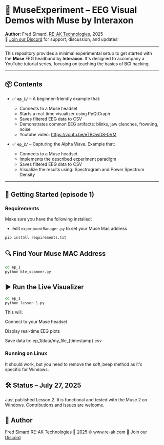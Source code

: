 # 🧠 MuseExperiment – EEG Visual Demos with Muse by Interaxon

**Author:** Fred Simard, [RE-AK Technologies](https://www.re-ak.com), 2025  
📣 [Join our Discord](https://discord.gg/XzeDHJf6ne) for support, discussion, and updates!

---

This repository provides a minimal experimental setup to get started with the **Muse** EEG headband by **Interaxon**. It's designed to accompany a YouTube tutorial series, focusing on teaching the basics of BCI hacking.



---

## 📦 Contents

- ✅ **`ep_1/`** – A beginner-friendly example that:
  - Connects to a Muse headset
  - Starts a real-time visualizer using PyQtGraph
  - Saves filtered EEG data to CSV
  - Demonstrates common EEG artifacts: blinks, jaw clenches, frowning, noise
  - Youtube video: https://youtu.be/eTBOwD8-0VM

- ✅ **`ep_2/`** – Capturing the Alpha Wave. Example that:
  - Connects to a Muse headset
  - Implements the described experiment paradigm
  - Saves filtered EEG data to CSV
  - Visualize the results using: Spectrogram and Power Spectrum Density

---

## 🚀 Getting Started (episode 1)

### Requirements

Make sure you have the following installed:

- edit `experimentManager.py` to set your Muse Mac address

```bash
pip install requirements.txt
```

## 🔍 Find Your Muse MAC Address

```bash
cd ep_1
python ble_scanner.py
```

## ▶️ Run the Live Visualizer

```bash
cd ep_1
python lesson_1.py
```

This will:

Connect to your Muse headset

Display real-time EEG plots

Save data to:
ep_1/data/my_file_{timestamp}.csv

### Running on Linux
It should work, but you need to remove the soft_beep method as it's specific for Windows.


## 🛠️ Status – July 27, 2025
Just published Lesson 2. It is functional and tested with the Muse 2 on Windows. Contributions and issues are welcome.

## 👤 Author
Fred Simard
RE-AK Technologies
📅 2025
🌐 www.re-ak.com
💬 [Join our Discord](https://discord.gg/XzeDHJf6ne)

